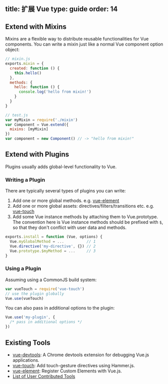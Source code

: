 title: 扩展 Vue
type: guide
order: 14
---

## Extend with Mixins

Mixins are a flexible way to distribute reusable functionalities for Vue components. You can write a mixin just like a normal Vue component option object:

``` js
// mixin.js
exports.mixin = {
  created: function () {
    this.hello()
  },
  methods: {
    hello: function () {
      console.log('hello from mixin!')
    }
  }
}
```

``` js
// test.js
var myMixin = require('./mixin')
var Component = Vue.extend({
  mixins: [myMixin]
})
var component = new Component() // -> "hello from mixin!"
```

## Extend with Plugins

Plugins usually adds global-level functionality to Vue.

### Writing a Plugin

There are typically several types of plugins you can write:

1. Add one or more global methods. e.g. [vue-element](https://github.com/vuejs/vue-element)
2. Add one or more global assets: directives/filters/transitions etc. e.g. [vue-touch](https://github.com/vuejs/vue-touch)
3. Add some Vue instance methods by attaching them to Vue.prototype. The convention here is Vue instance methods should be prefixed with `$`, so that they don't conflict with user data and methods.

``` js
exports.install = function (Vue, options) {
  Vue.myGlobalMethod = ...          // 1
  Vue.directive('my-directive', {}) // 2
  Vue.prototype.$myMethod = ...     // 3
}
```

### Using a Plugin

Assuming using a CommonJS build system:

``` js
var vueTouch = require('vue-touch')
// use the plugin globally
Vue.use(vueTouch)
```

You can also pass in additional options to the plugin:

```js
Vue.use('my-plugin', {
  /* pass in additional options */
})
```

## Existing Tools

- [vue-devtools](https://github.com/vuejs/vue-devtools): A Chrome devtools extension for debugging Vue.js applications.
- [vue-touch](https://github.com/vuejs/vue-touch): Add touch-gesture directives using Hammer.js.
- [vue-element](https://github.com/vuejs/vue-element): Register Custom Elements with Vue.js.
- [List of User Contributed Tools](https://github.com/yyx990803/vue/wiki/User-Contributed-Components-&-Tools)